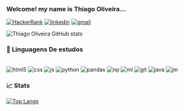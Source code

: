 ### Welcome! my name is Thiago Oliveira... 

[![HackerRank](https://img.shields.io/badge/-Hackerrank-2EC866?style=for-the-badge&logo=HackerRank&logoColor=white)](https://https://www.hackerrank.com/profile/thiago00silva001)
[![linkedin](https://img.shields.io/badge/LinkedIn-0077B5?style=for-the-badge&logo=linkedin&logoColor=white)](https://www.linkedin.com/in/thiagooliveira19/)
[![gmail](https://img.shields.io/badge/Gmail-D14836?style=for-the-badge&logo=gmail&logoColor=white)](mailto:thiago00silva00melo@gmail.com)

![Thiago Oliveira GitHub stats](https://github-readme-stats.vercel.app/api?username=ThiagoOliveira19&show_icons=true&theme=merko&rank_icon=github)



###  🔧 Linguagens De estudos
<div style ="display: inline_block"><br/>
    <img align="center" alt="html5" src="https://img.shields.io/badge/html5-%23E34F26.svg?style=for-the-badge&logo=html5&logoColor=white" />
    <img align="center" alt="css" src="https://img.shields.io/badge/css3-%231572B6.svg?style=for-the-badge&logo=css3&logoColor=white" />
    <img align="center" alt="js" src="https://img.shields.io/badge/JavaScript-F7DF1E?style=for-the-badge&logo=javascript&logoColor=black" />
    <img align="center" alt="python" src="https://img.shields.io/badge/Python-14354C?style=for-the-badge&logo=python&logoColor=white" />
    <img align="center" alt="pandas" src="https://img.shields.io/badge/pandas-%23150458.svg?style=for-the-badge&logo=pandas&logoColor=white" />
    <img align="center" alt="np" src="https://img.shields.io/badge/numpy-%23013243.svg?style=for-the-badge&logo=numpy&logoColor=white" />
    <img align="center" alt="ml" src="https://img.shields.io/badge/Matplotlib-%23ffffff.svg?style=for-the-badge&logo=Matplotlib&logoColor=black" />
    <img align="center" alt="git" src="https://img.shields.io/badge/git-%23F05033.svg?style=for-the-badge&logo=git&logoColor=white" />
    <img align="center" alt="java" src="https://img.shields.io/badge/java-%23ED8B00.svg?style=for-the-badge&logo=openjdk&logoColor=white" />
    <img align="center" alt="jm" src="https://img.shields.io/badge/jupyter-%23FA0F00.svg?style=for-the-badge&logo=jupyter&logoColor=white" />






</div>

### 📈 Stats

[![Top Langs](https://github-readme-stats.vercel.app/api/top-langs/?username=ThiagoOliveira19&layout=donut-vertical&theme=merko)](https://github.com/anuraghazra/github-readme-stats)
